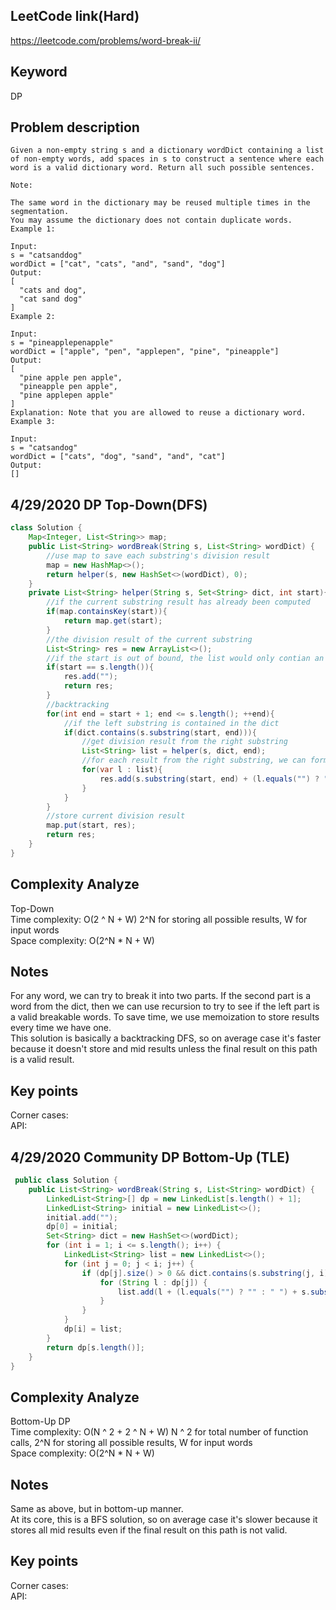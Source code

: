 ## LeetCode link(Hard)
https://leetcode.com/problems/word-break-ii/

## Keyword
DP

## Problem description
```
Given a non-empty string s and a dictionary wordDict containing a list of non-empty words, add spaces in s to construct a sentence where each word is a valid dictionary word. Return all such possible sentences.

Note:

The same word in the dictionary may be reused multiple times in the segmentation.
You may assume the dictionary does not contain duplicate words.
Example 1:

Input:
s = "catsanddog"
wordDict = ["cat", "cats", "and", "sand", "dog"]
Output:
[
  "cats and dog",
  "cat sand dog"
]
Example 2:

Input:
s = "pineapplepenapple"
wordDict = ["apple", "pen", "applepen", "pine", "pineapple"]
Output:
[
  "pine apple pen apple",
  "pineapple pen apple",
  "pine applepen apple"
]
Explanation: Note that you are allowed to reuse a dictionary word.
Example 3:

Input:
s = "catsandog"
wordDict = ["cats", "dog", "sand", "and", "cat"]
Output:
[]
```

## 4/29/2020 DP Top-Down(DFS)

```java
class Solution {
    Map<Integer, List<String>> map;
    public List<String> wordBreak(String s, List<String> wordDict) {
        //use map to save each substring's division result
        map = new HashMap<>();
        return helper(s, new HashSet<>(wordDict), 0);
    }
    private List<String> helper(String s, Set<String> dict, int start){
        //if the current substring result has already been computed
        if(map.containsKey(start)){
            return map.get(start);
        }
        //the division result of the current substring
        List<String> res = new ArrayList<>();
        //if the start is out of bound, the list would only contian an empty string
        if(start == s.length()){
            res.add("");
            return res;
        }
        //backtracking
        for(int end = start + 1; end <= s.length(); ++end){
            //if the left substring is contained in the dict
            if(dict.contains(s.substring(start, end))){
                //get division result from the right substring
                List<String> list = helper(s, dict, end);
                //for each result from the right substring, we can form a new result for the current substring
                for(var l : list){
                    res.add(s.substring(start, end) + (l.equals("") ? "" : " " + l));
                }
            }
        }
        //store current division result
        map.put(start, res);
        return res;
    }
}
```

## Complexity Analyze
Top-Down\
Time complexity: O(2 ^ N + W) 2^N for storing all possible results, W for input words\
Space complexity: O(2^N * N +  W)

## Notes
For any word, we can try to break it into two parts. If the second part is a word from the dict, then we can use recursion to try to see if the left part is a valid breakable words. To save time, we use memoization to store results every time we have one.\
This solution is basically a backtracking DFS, so on average case it's faster because it doesn't store and mid results unless the final result on this path is a valid result.

## Key points
Corner cases: \
API:

## 4/29/2020 Community DP Bottom-Up (TLE)

```java
 public class Solution {
    public List<String> wordBreak(String s, List<String> wordDict) {
        LinkedList<String>[] dp = new LinkedList[s.length() + 1];
        LinkedList<String> initial = new LinkedList<>();
        initial.add("");
        dp[0] = initial;
        Set<String> dict = new HashSet<>(wordDict);
        for (int i = 1; i <= s.length(); i++) {
            LinkedList<String> list = new LinkedList<>();
            for (int j = 0; j < i; j++) {
                if (dp[j].size() > 0 && dict.contains(s.substring(j, i))) {
                    for (String l : dp[j]) {
                        list.add(l + (l.equals("") ? "" : " ") + s.substring(j, i));
                    }
                }
            }
            dp[i] = list;
        }
        return dp[s.length()];
    }
}
```

## Complexity Analyze
Bottom-Up DP\
Time complexity: O(N ^ 2 + 2 ^ N + W) N ^ 2 for total number of function calls, 2^N for storing all possible results, W for input words\
Space complexity: O(2^N * N +  W)

## Notes
Same as above, but in bottom-up manner.\
At its core, this is a BFS solution, so on average case it's slower because it stores all mid results even if the final result on this path is not valid.

## Key points
Corner cases: \
API:

